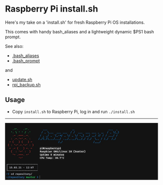 # Raspberry Pi install.sh
Here's my take on a 'install.sh' for fresh Raspberry Pi OS installations.

This comes with handy bash_aliases and a lightweight dynamic $PS1 bash prompt.

See also:
- [.bash_aliases](https://gist.github.com/lmzdev/41f545d9eb93c66d1ef72658ed7026c7)
- [.bash_prompt](https://gist.github.com/lmzdev/c03befd8b90a5851c1d96d78904ed39a)

and
- [update.sh](https://gist.github.com/lmzdev/21b683d4461f821107bced42a9d801fb)
- [rpi_backup.sh](https://gist.github.com/lmzdev/af788cb72631404cc49bafe84ab83c89)



## Usage
- Copy ```install.sh``` to Raspberry Pi, log in and run ```./install.sh```

----

![screenshot](scrn.jpg)
